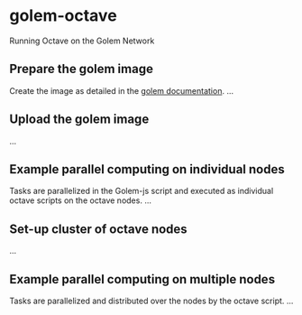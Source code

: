 # golem-octave
Running Octave on the Golem Network
## Prepare the golem image
Create the image as detailed in the [golem documentation](https://docs.golem.network/docs/creators/javascript/tutorials/building-custom-image).
...
## Upload the golem image
...
## Example parallel computing on individual nodes
Tasks are parallelized in the Golem-js script and executed as individual octave scripts on the octave nodes.
...
## Set-up cluster of octave nodes
...
## Example parallel computing on multiple nodes
Tasks are parallelized and distributed over the nodes by the octave script.
...
